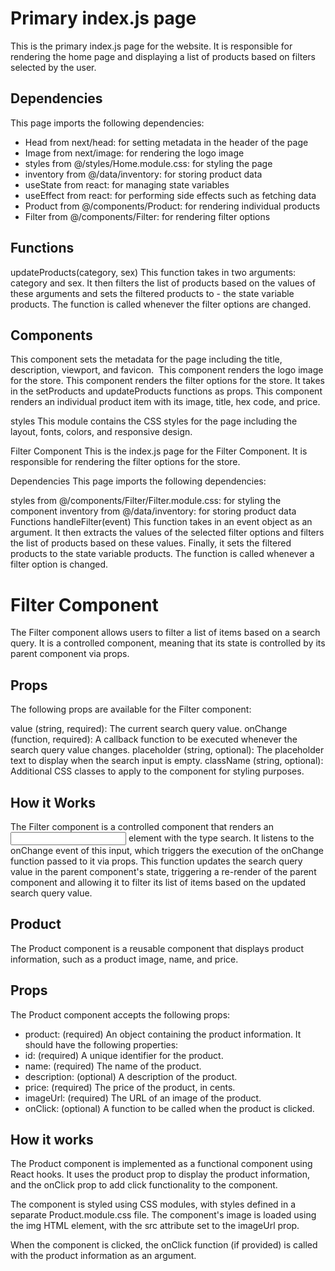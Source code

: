 # Primary index.js page
This is the primary index.js page for the website. It is responsible for rendering the home page and displaying a list of products based on filters selected by the user.

## Dependencies
This page imports the following dependencies:

- Head from next/head: for setting metadata in the header of the page
- Image from next/image: for rendering the logo image
- styles from @/styles/Home.module.css: for styling the page
- inventory from @/data/inventory: for storing product data
- useState from react: for managing state variables
- useEffect from react: for performing side effects such as fetching data
- Product from @/components/Product: for rendering individual products
- Filter from @/components/Filter: for rendering filter options

## Functions
updateProducts(category, sex)
This function takes in two arguments: category and sex. It then filters the list of products based on the values of these arguments and sets the filtered products to - the state variable products. The function is called whenever the filter options are changed.

## Components
<Head>
This component sets the metadata for the page including the title, description, viewport, and favicon.

<Image>
This component renders the logo image for the store.

<Filter>
This component renders the filter options for the store. It takes in the setProducts and updateProducts functions as props.

<Product>
This component renders an individual product item with its image, title, hex code, and price.

styles
This module contains the CSS styles for the page including the layout, fonts, colors, and responsive design.

Filter Component
This is the index.js page for the Filter Component. It is responsible for rendering the filter options for the store.

Dependencies
This page imports the following dependencies:

styles from @/components/Filter/Filter.module.css: for styling the component
inventory from @/data/inventory: for storing product data
Functions
handleFilter(event)
This function takes in an event object as an argument. It then extracts the values of the selected filter options and filters the list of products based on these values. Finally, it sets the filtered products to the state variable products. The function is called whenever a filter option is changed.

# Filter Component
The Filter component allows users to filter a list of items based on a search query. It is a controlled component, meaning that its state is controlled by its parent component via props.

## Props
The following props are available for the Filter component:

value (string, required): The current search query value.
onChange (function, required): A callback function to be executed whenever the search query value changes.
placeholder (string, optional): The placeholder text to display when the search input is empty.
className (string, optional): Additional CSS classes to apply to the component for styling purposes.

## How it Works
The Filter component is a controlled component that renders an <input> element with the type search. It listens to the onChange event of this input, which triggers the execution of the onChange function passed to it via props. This function updates the search query value in the parent component's state, triggering a re-render of the parent component and allowing it to filter its list of items based on the updated search query value.

## Product
The Product component is a reusable component that displays product information, such as a product image, name, and price.

## Props
The Product component accepts the following props:

- product: (required) An object containing the product information. It should have the following properties:
- id: (required) A unique identifier for the product.
- name: (required) The name of the product.
- description: (optional) A description of the product.
- price: (required) The price of the product, in cents.
- imageUrl: (required) The URL of an image of the product.
- onClick: (optional) A function to be called when the product is clicked.

## How it works
The Product component is implemented as a functional component using React hooks. It uses the product prop to display the product information, and the onClick prop to add click functionality to the component.

The component is styled using CSS modules, with styles defined in a separate Product.module.css file. The component's image is loaded using the img HTML element, with the src attribute set to the imageUrl prop.

When the component is clicked, the onClick function (if provided) is called with the product information as an argument.